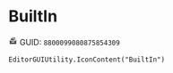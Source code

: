 # BuiltIn
![](/img/BuiltIn.png)
GUID: `8800099080875854309`
```
EditorGUIUtility.IconContent("BuiltIn")
```
